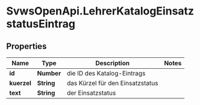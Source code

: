 # SvwsOpenApi.LehrerKatalogEinsatzstatusEintrag

## Properties

Name | Type | Description | Notes
------------ | ------------- | ------------- | -------------
**id** | **Number** | die ID des Katalog-Eintrags | 
**kuerzel** | **String** | das Kürzel für den Einsatzstatus | 
**text** | **String** | der Einsatzstatus | 


